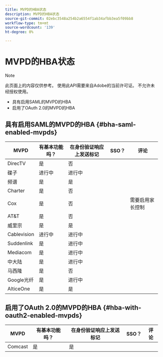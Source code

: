 ```yaml
---
title: MVPD的HBA状态
description: MVPD的HBA状态
source-git-commit: 02ebc3548a254b2a6554f1ab34afbb3ea5f09bb8
workflow-type: tm+mt
source-wordcount: '139'
ht-degree: 0%

---
```


# MVPD的HBA状态

>[!NOTE]
>
>此页面上的内容仅供参考。 使用此API需要来自Adobe的当前许可证。 不允许未经授权使用。


* 具有启用SAML的MVPD的HBA
* 启用了OAuth 2.0的MVPD的HBA


## 具有启用SAML的MVPD的HBA {#bha-saml-enabled-mvpds}

| MVPD | 有基本功能吗？ | 在身份验证响应上发送标记 | SSO？ | 评论 |
|---|---|---|---|---|
| DirecTV | 是 | 否 |      |                                      |
| 碟子 | 进行中 | 进行中 |      |                                      |
| 频谱 | 是 | 是 |      |                                      |
| Charter | 是 | 否 |      |                                      |
| Cox | 是 | 否 |      | 需要启用家长控制 |
| AT&amp;T | 是 | 否 |      |                                      |
| 威里宗 | 是 | 是 |      |                                      |
| Cablevision | 进行中 | 进行中 |      |                                      |
| Suddenlink | 是 | 进行中 |      |                                      |
| Mediacom | 是 | 进行中 |      |                                      |
| 中大陆 | 是 | 进行中 |      |                                      |
| 马西隆 | 是 | 否 |      |                                      |
| Google光纤 | 是 | 进行中 |      |                                      |
| AlticeOne | 是 | 是 |      |                                      |


## 启用了OAuth 2.0的MVPD的HBA {#hba-with-oauth2-enabled-mvpds}

| MVPD | 有基本功能吗？ | 在身份验证响应上发送标记 | SSO？ | 评论 |
|---|---|---|---|---|
| Comcast | 是 | 是 | | |
